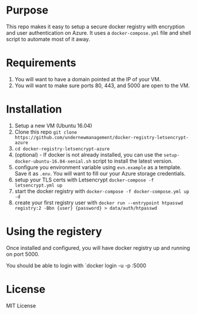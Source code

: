 # Purpose

This repo makes it easy to setup a secure docker registry with encryption and 
user authentication on Azure. It uses a `docker-compose.yml` file and shell
script to automate most of it away.

# Requirements

  1. You will want to have a domain pointed at the IP of your VM.
  1. You will want to make sure ports 80, 443, and 5000 are open to the VM.

# Installation

  1. Setup a new VM (Ubuntu 16.04)
  1. Clone this repo `git clone https://github.com/undernewmanagement/docker-registry-letsencrypt-azure`
  1. `cd docker-registry-letsencrypt-azure`
  1. (optional) - If docker is not already installed, you can use the `setup-docker-ubuntu-16.04-xenial.sh`
     script to install the latest version.
  1. configure you environment variable using `evn.example` as a template. Save it as `.env`.  You will want
to fill our your Azure storage credentials.
  1. setup your TLS certs with Letsencrypt `docker-compose -f letsencrypt.yml up`
  1. start the docker registry with `docker-compose -f docker-compose.yml up -d`
  1. create your first registry user with `docker run --entrypoint htpasswd registry:2 -Bbn {user} {password} > data/auth/htpasswd`

# Using the registery

Once installed and configured, you will have docker registry up and running on port 5000.

You should be able to login with `docker login -u <user> -p <passwrd> <host>:5000


# License

MIT License


